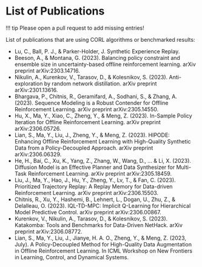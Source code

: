 # List of Publications

!!! tip
        Please open a pull request to add missing entries!

List of publications that are using CORL algorithms or benchmarked results:

- Lu, C., Ball, P. J., & Parker-Holder, J. Synthetic Experience Replay.
- Beeson, A., & Montana, G. (2023). Balancing policy constraint and ensemble size in uncertainty-based offline reinforcement learning. arXiv preprint arXiv:2303.14716.
- Nikulin, A., Kurenkov, V., Tarasov, D., & Kolesnikov, S. (2023). Anti-exploration by random network distillation. arXiv preprint arXiv:2301.13616.
- Bhargava, P., Chitnis, R., Geramifard, A., Sodhani, S., & Zhang, A. (2023). Sequence Modeling is a Robust Contender for Offline Reinforcement Learning. arXiv preprint arXiv:2305.14550.
- Hu, X., Ma, Y., Xiao, C., Zheng, Y., & Meng, Z. (2023). In-Sample Policy Iteration for Offline Reinforcement Learning. arXiv preprint arXiv:2306.05726.
- Lian, S., Ma, Y., Liu, J., Zheng, Y., & Meng, Z. (2023). HIPODE: Enhancing Offline Reinforcement Learning with High-Quality Synthetic Data from a Policy-Decoupled Approach. arXiv preprint arXiv:2306.06329.
- He, H., Bai, C., Xu, K., Yang, Z., Zhang, W., Wang, D., ... & Li, X. (2023). Diffusion Model is an Effective Planner and Data Synthesizer for Multi-Task Reinforcement Learning. arXiv preprint arXiv:2305.18459.
- Liu, J., Ma, Y., Hao, J., Hu, Y., Zheng, Y., Lv, T., & Fan, C. (2023). Prioritized Trajectory Replay: A Replay Memory for Data-driven Reinforcement Learning. arXiv preprint arXiv:2306.15503.
- Chitnis, R., Xu, Y., Hashemi, B., Lehnert, L., Dogan, U., Zhu, Z., & Delalleau, O. (2023). IQL-TD-MPC: Implicit Q-Learning for Hierarchical Model Predictive Control. arXiv preprint arXiv:2306.00867.
- Kurenkov, V., Nikulin, A., Tarasov, D., & Kolesnikov, S. (2023). Katakomba: Tools and Benchmarks for Data-Driven NetHack. arXiv preprint arXiv:2306.08772.
- Lian, S., Ma, Y., Liu, J., Jianye, H. A. O., Zheng, Y., & Meng, Z. (2023, July). A Policy-Decoupled Method for High-Quality Data Augmentation in Offline Reinforcement Learning. In ICML Workshop on New Frontiers in Learning, Control, and Dynamical Systems.









            
